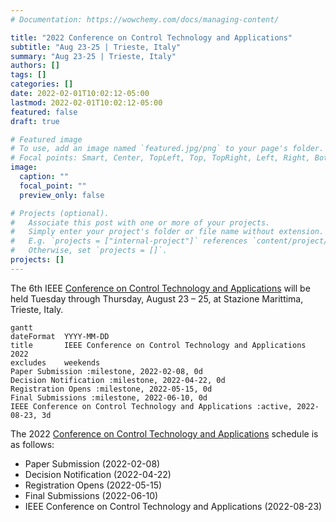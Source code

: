 ```yaml
---
# Documentation: https://wowchemy.com/docs/managing-content/

title: "2022 Conference on Control Technology and Applications"
subtitle: "Aug 23-25 | Trieste, Italy"
summary: "Aug 23-25 | Trieste, Italy"
authors: []
tags: []
categories: []
date: 2022-02-01T10:02:12-05:00
lastmod: 2022-02-01T10:02:12-05:00
featured: false
draft: true

# Featured image
# To use, add an image named `featured.jpg/png` to your page's folder.
# Focal points: Smart, Center, TopLeft, Top, TopRight, Left, Right, BottomLeft, Bottom, BottomRight.
image:
  caption: ""
  focal_point: ""
  preview_only: false

# Projects (optional).
#   Associate this post with one or more of your projects.
#   Simply enter your project's folder or file name without extension.
#   E.g. `projects = ["internal-project"]` references `content/project/deep-learning/index.md`.
#   Otherwise, set `projects = []`.
projects: []
---
```


The 6th IEEE [Conference on Control Technology and Applications](https://ccta2022.ieeecss.org/) will be held Tuesday through Thursday, August 23 – 25, at Stazione Marittima, Trieste, Italy. 

```mermaid
gantt
dateFormat  YYYY-MM-DD
title       IEEE Conference on Control Technology and Applications 2022
excludes    weekends
Paper Submission :milestone, 2022-02-08, 0d
Decision Notification :milestone, 2022-04-22, 0d
Registration Opens :milestone, 2022-05-15, 0d
Final Submissions :milestone, 2022-06-10, 0d
IEEE Conference on Control Technology and Applications :active, 2022-08-23, 3d
```

The 2022 [Conference on Control Technology and Applications](https://ccta2022.ieeecss.org/) schedule is as follows:
- Paper Submission (2022-02-08)
- Decision Notification (2022-04-22)
- Registration Opens (2022-05-15)
- Final Submissions (2022-06-10)
- IEEE Conference on Control Technology and Applications (2022-08-23)

